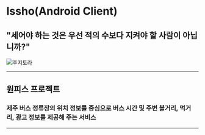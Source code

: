 # Issho(Android Client)

## "세어야 하는 것은 우선 적의 수보다 지켜야 할 사람이 아닙니까?"

![후지토라](http://livedoor.blogimg.jp/onesokuone/imgs/f/f/ffb61297-s.jpg "잇쇼")

***

## 원피스 프로젝트

### 제주 버스 정류장의 위치 정보를 중심으로 버스 시간 및 주변 볼거리, 먹거리, 광고 정보를 제공해 주는 서비스

***

